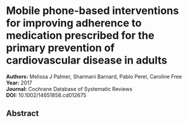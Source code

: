 # Mobile phone-based interventions for improving adherence to medication prescribed for the primary prevention of cardiovascular disease in adults

**Authors:** Melissa J Palmer, Sharmani Barnard, Pablo Perel, Caroline Free  
**Year:** 2017  
**Journal:** Cochrane Database of Systematic Reviews  
**DOI:** 10.1002/14651858.cd012675  

## Abstract


